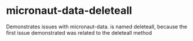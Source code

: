 # micronaut-data-deleteall
Demonstrates issues with micronaut-data. is named deleteall, because the first issue demonstrated
was related to the deleteall method
